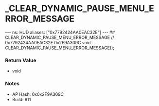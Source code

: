 # _CLEAR_DYNAMIC_PAUSE_MENU_ERROR_MESSAGE

--- ns: HUD aliases: ["0x7792424AA0EAC32E"] --- ## CLEAR_DYNAMIC_PAUSE_MENU_ERROR_MESSAGE  // 0x7792424AA0EAC32E 0x2F9A309C void CLEAR_DYNAMIC_PAUSE_MENU_ERROR_MESSAGE();

### Return Value
* void

### Notes
* AP Hash: 0x0x2F9A309C
* Build: 811

